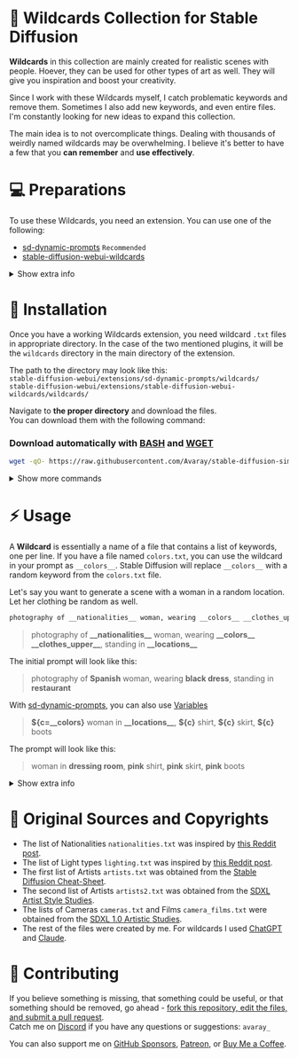 # 📑 Wildcards Collection for Stable Diffusion

**Wildcards** in this collection are mainly created for realistic scenes with people. Hoever, they can be used for other types of art as well. They will give you inspiration and boost your creativity.

Since I work with these Wildcards myself, I catch problematic keywords and remove them. Sometimes I also add new keywords, and even entire files. I'm constantly looking for new ideas to expand this collection.

The main idea is to not overcomplicate things. Dealing with thousands of weirdly named wildcards may be overwhelming. I believe it's better to have a few that you **can remember** and **use effectively**.

# 💻 Preparations

To use these Wildcards, you need an extension. You can use one of the following:

- [sd-dynamic-prompts](https://github.com/adieyal/sd-dynamic-prompts) `Recommended`
- [stable-diffusion-webui-wildcards](https://github.com/AUTOMATIC1111/stable-diffusion-webui-wildcards)

<details>
<summary>Show extra info</summary>

### Check if the extension works

Most likely, after installing the extension, you'll need to restart Stable Diffusion (or the [rented server instance](https://cloud.vast.ai/?ref_id=62878&creator_id=42512&name=null)) for the extension to work correctly. **A simple reload of WebUI may not be sufficient**. You can easily check if the extension works by generating an image. If the keyword `colors` appears where you used `__colors__` wildcard, it means something is wrong.

If you installed the extension using the [Provisioning Script](https://github.com/ai-dock/stable-diffusion-webui/blob/main/config/provisioning/default.sh) from [AI-Dock](https://github.com/ai-dock/stable-diffusion-webui), a restart will not be necessary 👌

### Useful optional steps

If you decided to use [sd-dynamic-prompts](https://github.com/adieyal/sd-dynamic-prompts), I recommend you to enable one useful option in the extension settings.  
`Settings > Uncategorised > Dynamic Prompts > Save template to metadata: Write prompt template into the PNG `

</details>

# 💾 Installation

Once you have a working Wildcards extension, you need wildcard `.txt` files in appropriate directory. In the case of the two mentioned plugins, it will be the `wildcards` directory in the main directory of the extension.

The path to the directory may look like this:  
`stable-diffusion-webui/extensions/sd-dynamic-prompts/wildcards/`  
`stable-diffusion-webui/extensions/stable-diffusion-webui-wildcards/wildcards/`

Navigate to **the proper directory** and download the files.  
You can download them with the following command:

### Download automatically with [BASH](https://www.gnu.org/software/bash/) and [WGET](https://www.gnu.org/software/wget/)

```bash
wget -qO- https://raw.githubusercontent.com/Avaray/stable-diffusion-simple-wildcards/sdxl/scripts/download.sh | bash -s -- wget sdxl
```

<details>
<summary>Show more commands</summary>

### Download automatically with [BASH](https://www.gnu.org/software/bash/) and [ARIA2C](https://aria2.github.io/)

```bash
aria2c -q --allow-overwrite=true --remove-control-file=true -o dl.sh https://raw.githubusercontent.com/Avaray/stable-diffusion-simple-wildcards/sdxl/scripts/download.sh && chmod +x dl.sh && ./dl.sh aria2c sdxl
```

### Download automatically with [BASH](https://www.gnu.org/software/bash/) and [CURL](https://curl.se/)

```bash
curl -s https://raw.githubusercontent.com/Avaray/stable-diffusion-simple-wildcards/sdxl/scripts/download.sh | bash -s -- curl sdxl
```

You can find more ways to download the wildcards in [DOWNLOAD.md](docs/DOWNLOAD.md) file.

</details>

# ⚡️ Usage

A **Wildcard** is essentially a name of a file that contains a list of keywords, one per line. If you have a file named `colors.txt`, you can use the wildcard in your prompt as `__colors__`. Stable Diffusion will replace `__colors__` with a random keyword from the `colors.txt` file.

Let's say you want to generate a scene with a woman in a random location. Let her clothing be random as well.

```md           
photography of __nationalities__ woman, wearing __colors__ __clothes_upper__, standing in __locations__
```

> photography of **\_\_nationalities\_\_** woman, wearing **\_\_colors\_\_** **\_\_clothes_upper\_\_**, standing in **\_\_locations\_\_**

The initial prompt will look like this:

> photography of **Spanish** woman, wearing **black dress**, standing in **restaurant**

With [sd-dynamic-prompts](https://github.com/adieyal/sd-dynamic-prompts), you can also use [Variables](https://github.com/adieyal/sd-dynamic-prompts/blob/main/docs/SYNTAX.md#variables)

> **\${c=\_\_colors}** woman in **\_\_locations\_\_**, **\${c}** shirt, **\${c}** skirt, **\${c}** boots

The prompt will look like this:

> woman in **dressing room**, **pink** shirt, **pink** skirt, **pink** boots

<details>
<summary>Show extra info</summary>

### WARNING

Checkpoints that are based on `Pony Diffusion` may not work with some of these Wildcards. `Pony Diffusion` checkpoints were trained on completely different data and lack the knowledge about many things. `Nationalities`, `Artists`, `Cameras` and `Films` most likely will not work at all. If you are planning to use these Wildcards for generating realistic scenes, you should use good checkpoints focused on real people. I recommend using one of following checkpoints:

- [WildCardX-XL](https://civitai.com/models/239561/wildcardx-xl) `SDXL 1.0`
- [ZavyChromaXL](https://civitai.com/models/119229/zavychromaxl) `SDXL 1.0`
- [\_CHINOOK\_](https://civitai.com/models/400589/chinook) `SDXL 1.0`
- [epiCRealism XL](https://civitai.com/models/277058/epicrealism-xl) `SDXL 1.0`

For `Nationalities` it's good to be around `CFG Scale 6-7` to see how prompt affect the generated person (you can read more about it [here](https://dav.one/using-prompts-to-modify-face-and-body-in-stable-diffusion)). For `Artists` it's better to have `CFG Scale 2-5` to achieve best results. In both cases Checkpoint will have the biggest impact on the final result. Every checkpoint is different.

</details>

# 🍺 Original Sources and Copyrights

- The list of Nationalities `nationalities.txt` was inspired by [this Reddit post](https://www.reddit.com/r/StableDiffusion/comments/13oea0i/photorealistic_portraits_of_200_ethinicities/).
- The list of Light types `lighting.txt` was inspired by [this Reddit post](https://www.reddit.com/r/StableDiffusion/comments/1cjwi04/made_this_lighting_guide_for_myself_thought_id/).
- The first list of Artists `artists.txt` was obtained from the [Stable Diffusion Cheat-Sheet](https://supagruen.github.io/StableDiffusion-CheatSheet/).
- The second list of Artists `artists2.txt` was obtained from the [SDXL Artist Style Studies](https://sdxl.parrotzone.art/).
- The lists of Cameras `cameras.txt` and Films `camera_films.txt` were obtained from the [SDXL 1.0 Artistic Studies](https://rikkar69.github.io/SDXL-artist-study/).
- The rest of the files were created by me. For wildcards I used [ChatGPT](https://chat.openai.com) and [Claude](https://claude.ai/).

# 📝 Contributing

If you believe something is missing, that something could be useful, or that something should be removed, go ahead - [fork this repository, edit the files, and submit a pull request](https://docs.github.com/en/get-started/quickstart/contributing-to-projects).  
Catch me on [Discord](https://discord.gg/) if you have any questions or suggestions: `avaray_`

You can also support me on [GitHub Sponsors](https://github.com/sponsors/Avaray), [Patreon](patreon.com/Avaray_), or [Buy Me a Coffee](https://buymeacoffee.com/avaray).
